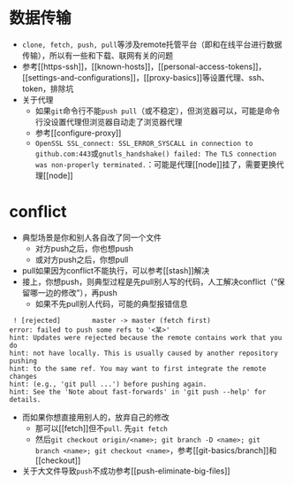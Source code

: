 # 数据传输
- `clone, fetch, push, pull`等涉及remote托管平台（即和在线平台进行数据传输），所以有一些和下载、联网有关的问题
- 参考[[https-ssh]]，[[known-hosts]]，[[personal-access-tokens]]，[[settings-and-configurations]]，[[proxy-basics]]等设置代理、ssh、token，排除坑
- 关于代理
  - 如果`git`命令行不能`push pull`（或不稳定），但浏览器可以，可能是命令行没设置代理但浏览器自动走了浏览器代理
  - 参考[[configure-proxy]]
  - `OpenSSL SSL_connect: SSL_ERROR_SYSCALL in connection to github.com:443`或`gnutls_handshake() failed: The TLS connection was non-properly terminated.`：可能是代理[[node]]挂了，需要更换代理[[node]]
# conflict
- 典型场景是你和别人各自改了同一个文件
  - 对方push之后，你也想push
  - 或对方push之后，你想pull
- pull如果因为conflict不能执行，可以参考[[stash]]解决
- 接上，你想push，则典型过程是先pull别人写的代码，人工解决conflict（“保留哪一边的修改”），再push
  - 如果不先pull别人代码，可能的典型报错信息
```text
 ! [rejected]        master -> master (fetch first)
error: failed to push some refs to '<某>'
hint: Updates were rejected because the remote contains work that you do
hint: not have locally. This is usually caused by another repository pushing
hint: to the same ref. You may want to first integrate the remote changes
hint: (e.g., 'git pull ...') before pushing again.
hint: See the 'Note about fast-forwards' in 'git push --help' for details.
```
- 而如果你想直接用别人的，放弃自己的修改
  - 那可以[[fetch]]但不`pull`. 先`git fetch`
  - 然后`git checkout origin/<name>; git branch -D <name>; git branch <name>; git checkout <name>`，参考[[git-basics/branch]]和[[checkout]]
- 关于大文件导致`push`不成功参考[[push-eliminate-big-files]]